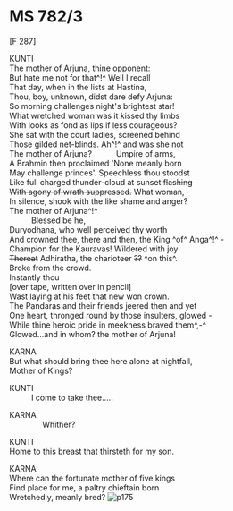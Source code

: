 # MS 782/3

[F 287]

KUNTI \
The  mother of Arjuna, thine opponent: \
But hate me not for that^!^ Well I recall \
That day, when in the lists at Hastina, \
Thou, boy, unknown, didst dare defy Arjuna: \
So morning challenges night's brightest star! \
What wretched woman was it kissed thy limbs \
With looks as fond as lips if less courageous? \
She sat with the court ladies, screened behind \
Those gilded net-blinds. Ah^!^ and was she not \
The mother of Arjuna? 
&nbsp;&nbsp;&nbsp;&nbsp;&nbsp;&nbsp;&nbsp;&nbsp;&nbsp;&nbsp;Umpire of arms, \
A Brahmin then proclaimed 'None meanly born \
May challenge princes'. Speechless thou stoodst \
Like full charged thunder-cloud at sunset ~~flashing~~ \
~~With agony of wrath suppressed.~~ What woman, \
In silence, shook with the like shame and anger? \
The mother of Arjuna^!^ \
&nbsp;&nbsp;&nbsp;&nbsp;&nbsp;&nbsp;&nbsp;&nbsp;&nbsp;&nbsp;Blessed be he, \
Duryodhana, who well perceived thy worth \
And crowned thee, there and then, the King ^of^ Anga^!^ - \
Champion for the Kauravas! Wildered with joy \
~~Thereat~~ Adhiratha, the charioteer ~~??~~ ^on this^. \
Broke from the crowd. \
Instantly thou \
[over tape, written over in pencil] \
Wast laying at his feet that new won crown. \
The Pandaras and their friends jeered then and yet \
One heart, thronged round by those insulters, glowed - \
While thine heroic pride in meekness braved them^,-^ \
Glowed...and in whom? the mother of Arjuna! 

KARNA \
But what should bring thee here alone at nightfall, \
Mother of Kings? 

KUNTI \
&nbsp;&nbsp;&nbsp;&nbsp;&nbsp;&nbsp;&nbsp;&nbsp;&nbsp;&nbsp;I come to take thee..... 

KARNA \
&nbsp;&nbsp;&nbsp;&nbsp;&nbsp;&nbsp;&nbsp;&nbsp;&nbsp;&nbsp;&nbsp;&nbsp;&nbsp;&nbsp;&nbsp;Whither? 

KUNTI \
Home to this breast that thirsteth for my son. 

KARNA \
Where can the fortunate mother of five kings \
Find place for me, a paltry chieftain born \
Wretchedly, meanly bred?
![p175](MS782_3-175.jpg)
